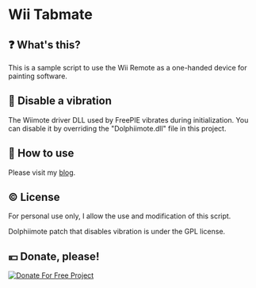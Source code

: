 # Wii Tabmate

## :question: What's this?

This is a sample script to use the Wii Remote as a one-handed device for painting software.

## :vibration_mode: Disable a vibration

The Wiimote driver DLL used by FreePIE vibrates during initialization. You can disable it by overriding the "Dolphiimote.dll" file in this project.

## :book: How to use

Please visit my [blog](https://www.tnksoft.com/blog/?p=7450).

## :copyright: License

For personal use only, I allow the use and modification of this script. 

Dolphiimote patch that disables vibration is under the GPL license.

## :yen: Donate, please!
[![Donate For Free Project](https://www.tnksoft.com/donate/donate.svg "Donate For Free Project")](https://www.tnksoft.com/donate/?lang=en)
